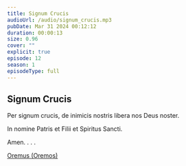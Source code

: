 ```yaml
---
title: Signum Crucis
audioUrl: /audio/signum_crucis.mp3
pubDate: Mar 31 2024 00:12:12
duration: 00:00:13
size: 0.96
cover: ""
explicit: true
episode: 12
season: 1
episodeType: full
---
```


## Signum Crucis

Per signum crucis, de inimicis nostris libera nos Deus noster.

In nomine Patris et Filii et Spiritus Sancti.

Amen.
.
.
.
<div class="text-center mt-16">
  <a class="btn btn-accent mt-9" href="/episode/11post">Oremus (Oremos)</a>
</div>